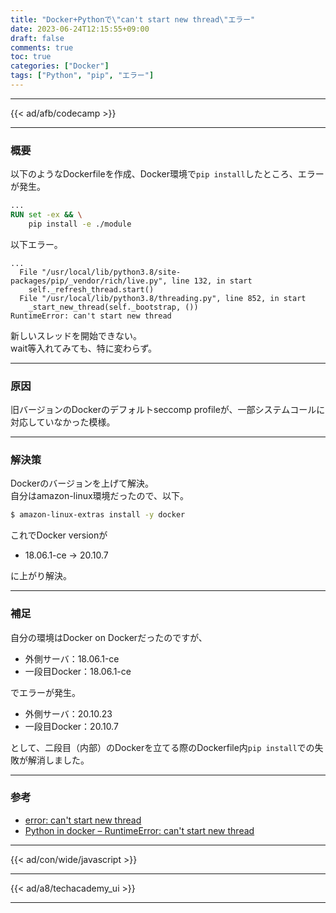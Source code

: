 ```yaml
---
title: "Docker+Pythonで\"can't start new thread\"エラー"
date: 2023-06-24T12:15:55+09:00
draft: false
comments: true
toc: true
categories: ["Docker"]
tags: ["Python", "pip", "エラー"]
---
```


<!--more-->

---

{{< ad/afb/codecamp >}}

---

### 概要

以下のようなDockerfileを作成、Docker環境で`pip install`したところ、エラーが発生。

```Dockerfile
...
RUN set -ex && \
    pip install -e ./module
```

以下エラー。

```
...
  File "/usr/local/lib/python3.8/site-packages/pip/_vendor/rich/live.py", line 132, in start
    self._refresh_thread.start()
  File "/usr/local/lib/python3.8/threading.py", line 852, in start
    _start_new_thread(self._bootstrap, ())
RuntimeError: can't start new thread
```

新しいスレッドを開始できない。  
wait等入れてみても、特に変わらず。

---

### 原因

旧バージョンのDockerのデフォルトseccomp profileが、一部システムコールに対応していなかった模様。

---

### 解決策

Dockerのバージョンを上げて解決。  
自分はamazon-linux環境だったので、以下。

```sh
$ amazon-linux-extras install -y docker
```

これでDocker versionが

* 18.06.1-ce → 20.10.7

に上がり解決。

---

### 補足

自分の環境はDocker on Dockerだったのですが、

* 外側サーバ：18.06.1-ce
* 一段目Docker：18.06.1-ce

でエラーが発生。

* 外側サーバ：20.10.23
* 一段目Docker：20.10.7

として、二段目（内部）のDockerを立てる際のDockerfile内`pip install`での失敗が解消しました。

---

### 参考

- [error: can't start new thread](https://stackoverflow.com/questions/1834919/error-cant-start-new-thread)
- [Python in docker – RuntimeError: can't start new thread](https://stackoverflow.com/questions/70087344/python-in-docker-runtimeerror-cant-start-new-thread)

---

{{< ad/con/wide/javascript >}}

---

{{< ad/a8/techacademy_ui >}}

---
